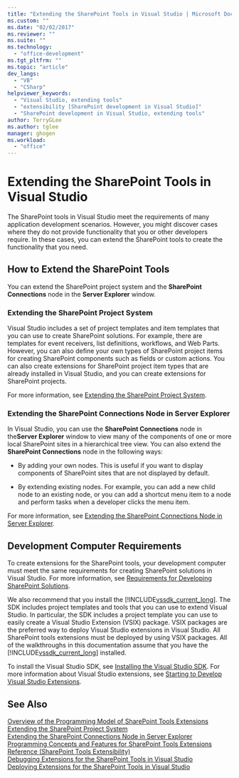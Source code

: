 ```yaml
---
title: "Extending the SharePoint Tools in Visual Studio | Microsoft Docs"
ms.custom: ""
ms.date: "02/02/2017"
ms.reviewer: ""
ms.suite: ""
ms.technology: 
  - "office-development"
ms.tgt_pltfrm: ""
ms.topic: "article"
dev_langs: 
  - "VB"
  - "CSharp"
helpviewer_keywords: 
  - "Visual Studio, extending tools"
  - "extensibility [SharePoint development in Visual Studio]"
  - "SharePoint development in Visual Studio, extending tools"
author: TerryGLee
ms.author: tglee
manager: ghogen
ms.workload: 
  - "office"
---
```

# Extending the SharePoint Tools in Visual Studio
  The SharePoint tools in Visual Studio meet the requirements of many application development scenarios. However, you might discover cases where they do not provide functionality that you or other developers require. In these cases, you can extend the SharePoint tools to create the functionality that you need.  
  
## How to Extend the SharePoint Tools  
 You can extend the SharePoint project system and the **SharePoint Connections** node in the **Server Explorer** window.  
  
### Extending the SharePoint Project System  
 Visual Studio includes a set of project templates and item templates that you can use to create SharePoint solutions. For example, there are templates for event receivers, list definitions, workflows, and Web Parts. However, you can also define your own types of SharePoint project items for creating SharePoint components such as fields or custom actions. You can also create extensions for SharePoint project item types that are already installed in Visual Studio, and you can create extensions for SharePoint projects.  
  
 For more information, see [Extending the SharePoint Project System](../sharepoint/extending-the-sharepoint-project-system.md).  
  
### Extending the SharePoint Connections Node in Server Explorer  
 In Visual Studio, you can use the **SharePoint Connections** node in the**Server Explorer** window to view many of the components of one or more local SharePoint sites in a hierarchical tree view. You can also extend the **SharePoint Connections** node in the following ways:  
  
-   By adding your own nodes. This is useful if you want to display components of SharePoint sites that are not displayed by default.  
  
-   By extending existing nodes. For example, you can add a new child node to an existing node, or you can add a shortcut menu item to a node and perform tasks when a developer clicks the menu item.  
  
 For more information, see [Extending the SharePoint Connections Node in Server Explorer](../sharepoint/extending-the-sharepoint-connections-node-in-server-explorer.md).  
  
## Development Computer Requirements  
 To create extensions for the SharePoint tools, your development computer must meet the same requirements for creating SharePoint solutions in Visual Studio. For more information, see [Requirements for Developing SharePoint Solutions](../sharepoint/requirements-for-developing-sharepoint-solutions.md).  
  
 We also recommend that you install the [!INCLUDE[vssdk_current_long](../sharepoint/includes/vssdk-current-long-md.md)]. The SDK includes project templates and tools that you can use to extend Visual Studio. In particular, the SDK includes a project template you can use to easily create a Visual Studio Extension (VSIX) package. VSIX packages are the preferred way to deploy Visual Studio extensions in Visual Studio. All SharePoint tools extensions must be deployed by using VSIX packages. All of the walkthroughs in this documentation assume that you have the [!INCLUDE[vssdk_current_long](../sharepoint/includes/vssdk-current-long-md.md)] installed.  
  
 To install the Visual Studio SDK, see [Installing the Visual Studio SDK](../extensibility/installing-the-visual-studio-sdk.md). For more information about Visual Studio extensions, see [Starting to Develop Visual Studio Extensions](../extensibility/starting-to-develop-visual-studio-extensions.md).  
  
## See Also  
 [Overview of the Programming Model of SharePoint Tools Extensions](../sharepoint/overview-of-the-programming-model-of-sharepoint-tools-extensions.md)   
 [Extending the SharePoint Project System](../sharepoint/extending-the-sharepoint-project-system.md)   
 [Extending the SharePoint Connections Node in Server Explorer](../sharepoint/extending-the-sharepoint-connections-node-in-server-explorer.md)   
 [Programming Concepts and Features for SharePoint Tools Extensions](../sharepoint/programming-concepts-and-features-for-sharepoint-tools-extensions.md)   
 [Reference &#40;SharePoint Tools Extensibility&#41;](../sharepoint/reference-sharepoint-tools-extensibility.md)   
 [Debugging Extensions for the SharePoint Tools in Visual Studio](../sharepoint/debugging-extensions-for-the-sharepoint-tools-in-visual-studio.md)   
 [Deploying Extensions for the SharePoint Tools in Visual Studio](../sharepoint/deploying-extensions-for-the-sharepoint-tools-in-visual-studio.md)  
  
  